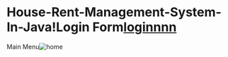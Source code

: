 # House-Rent-Management-System-In-Java!Login Form[loginnnn](https://github.com/mdrrifat/House-Rent-Management-System-In-Java/assets/90470184/7b26d817-c23d-41d0-878e-20cf50dc62ae)
Main Menu![home](https://github.com/mdrrifat/House-Rent-Management-System-In-Java/assets/90470184/7df93692-172b-4610-a8a9-332e163976e6)

